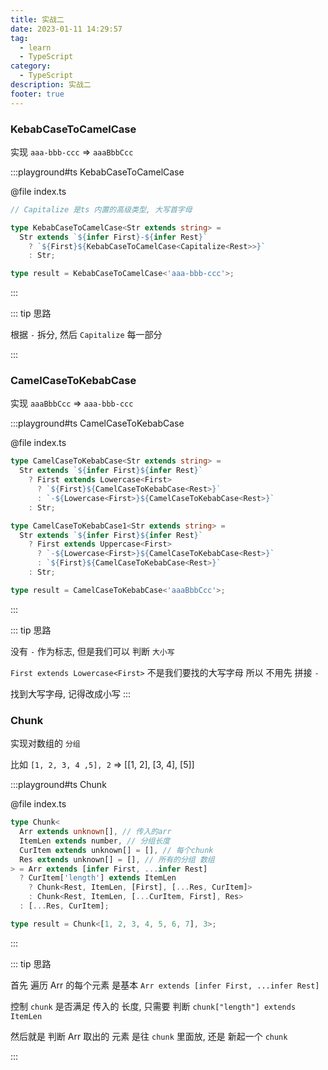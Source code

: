 ```yaml
---
title: 实战二
date: 2023-01-11 14:29:57
tag:
  - learn
  - TypeScript
category:
  - TypeScript
description: 实战二
footer: true
---
```


### KebabCaseToCamelCase

实现 `aaa-bbb-ccc` => `aaaBbbCcc`

:::playground#ts KebabCaseToCamelCase

@file index.ts

```ts
// Capitalize 是ts 内置的高级类型, 大写首字母

type KebabCaseToCamelCase<Str extends string> =
  Str extends `${infer First}-${infer Rest}`
    ? `${First}${KebabCaseToCamelCase<Capitalize<Rest>>}`
    : Str;

type result = KebabCaseToCamelCase<'aaa-bbb-ccc'>;
```

:::

::: tip 思路

根据 `-` 拆分, 然后 `Capitalize` 每一部分

:::

### CamelCaseToKebabCase

实现 `aaaBbbCcc` => `aaa-bbb-ccc`

:::playground#ts CamelCaseToKebabCase

@file index.ts

```ts
type CamelCaseToKebabCase<Str extends string> =
  Str extends `${infer First}${infer Rest}`
    ? First extends Lowercase<First>
      ? `${First}${CamelCaseToKebabCase<Rest>}`
      : `-${Lowercase<First>}${CamelCaseToKebabCase<Rest>}`
    : Str;

type CamelCaseToKebabCase1<Str extends string> =
  Str extends `${infer First}${infer Rest}`
    ? First extends Uppercase<First>
      ? `-${Lowercase<First>}${CamelCaseToKebabCase<Rest>}`
      : `${First}${CamelCaseToKebabCase<Rest>}`
    : Str;

type result = CamelCaseToKebabCase<'aaaBbbCcc'>;
```

:::

::: tip 思路

没有 `-` 作为标志, 但是我们可以 判断 `大小写`

`First extends Lowercase<First>` 不是我们要找的大写字母 所以 不用先 拼接 `-`

找到大写字母, 记得改成小写
:::

### Chunk

实现对数组的 `分组`

比如 `[1, 2, 3, 4 ,5], 2` => [[1, 2], [3, 4], [5]]

:::playground#ts Chunk

@file index.ts

```ts
type Chunk<
  Arr extends unknown[], // 传入的arr
  ItemLen extends number, // 分组长度
  CurItem extends unknown[] = [], // 每个chunk
  Res extends unknown[] = [], // 所有的分组 数组
> = Arr extends [infer First, ...infer Rest]
  ? CurItem['length'] extends ItemLen
    ? Chunk<Rest, ItemLen, [First], [...Res, CurItem]>
    : Chunk<Rest, ItemLen, [...CurItem, First], Res>
  : [...Res, CurItem];

type result = Chunk<[1, 2, 3, 4, 5, 6, 7], 3>;
```

:::

::: tip 思路

首先 遍历 Arr 的每个元素 是基本 `Arr extends [infer First, ...infer Rest]`

控制 `chunk` 是否满足 传入的 长度, 只需要 判断 `chunk["length"] extends ItemLen`

然后就是 判断 Arr 取出的 元素 是往 `chunk` 里面放, 还是 新起一个 `chunk`

:::
